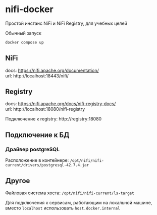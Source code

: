 # nifi-docker

Простой инстанс NiFi и NiFi Registry, для учебных целей

Обычный запуск
```sh
docker compose up
```

## NiFi
docs: https://nifi.apache.org/documentation/  
url: http://localhost:18443/nifi/  

## Registry
docs: https://nifi.apache.org/docs/nifi-registry-docs/  
url: http://localhost:18080/nifi-registry  

Подключение к registry: http://registry:18080

## Подключение к БД

### Драйвер postgreSQL
Расположение в контейнере: `/opt/nifi/nifi-current/drivers/postgresql-42.7.4.jar ` 

## Другое

Файловая система хоста:  `/opt/nifi/nifi-current/ls-target  `

Для подключения к сервисам, работающим на локальной машине, вместо `localhost` использовать `host.docker.internal`

